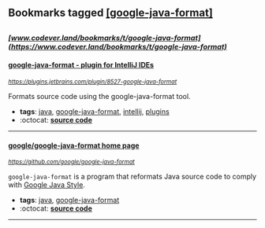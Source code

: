 ## Bookmarks tagged [[google-java-format]](https://www.codever.land/search?q=[google-java-format])

_<sup><sup>[www.codever.land/bookmarks/t/google-java-format](https://www.codever.land/bookmarks/t/google-java-format)</sup></sup>_
---
#### [google-java-format - plugin for IntelliJ IDEs](https://plugins.jetbrains.com/plugin/8527-google-java-format)
_<sup>https://plugins.jetbrains.com/plugin/8527-google-java-format</sup>_

Formats source code using the google-java-format tool.
* **tags**: [java](../tagged/java.md), [google-java-format](../tagged/google-java-format.md), [intellij](../tagged/intellij.md), [plugins](../tagged/plugins.md)
* :octocat: **[source code](https://github.com/google/google-java-format)**
---
#### [google/google-java-format home page](https://github.com/google/google-java-format)
_<sup>https://github.com/google/google-java-format</sup>_

`google-java-format` is a program that reformats Java source code to comply with
[Google Java Style](https://google.github.io/styleguide/javaguide.html).
* **tags**: [java](../tagged/java.md), [google-java-format](../tagged/google-java-format.md)
* :octocat: **[source code](https://github.com/google/google-java-format)**
---
